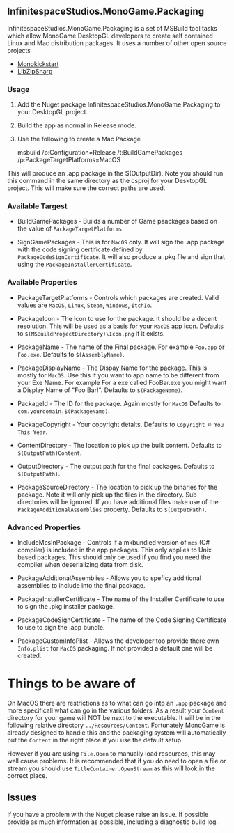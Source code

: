 ## InfinitespaceStudios.MonoGame.Packaging

InfinitespaceStudios.MonoGame.Packaging is a set of MSBuild tool tasks which allow MonoGame DesktopGL developers to create self contained Linux and Mac distribution packages. It uses a number of other open source projects

- [Monokickstart](https://github.com/MonoGame/MonoKickstart)
- [LibZipSharp](https://github.com/grendello/LibZipSharp)

### Usage

1. Add the Nuget package InfinitespaceStudios.MonoGame.Packaging to your DesktopGL project.
2. Build the app as normal in Release mode.
3. Use the following to create a Mac Package

	msbuild <project> /p:Configuration=Release /t:BuildGamePackages /p:PackageTargetPlatforms=MacOS

This will produce an .app package in the $(OutputDir).
Note you should run this command in the same directory as the csproj for your
DesktopGL project. This will make sure the correct paths are used.

### Available Targest

- BuildGamePackages - Builds a number of Game paackages based on the value
  of `PackageTargetPlatforms`. 

- SignGamePackages - This is for `MacOS` only. It will sign the .app package
  with the code signing certificate defined by `PackageCodeSignCertificate`.
  It will also produce a .pkg file and sign that using the `PackageInstallerCertificate`.
 

### Available Properties

- PackageTargetPlatforms - Controls which packages are created. Valid values
  are `MacOS`, `Linux`, `Steam`, `Windows`, `ItchIo`.

- PackageIcon - The Icon to use for the package. It should be a decent resolution.
  This will be used as a basis for your `MacOS` app icon.
  Defaults to `$(MSBuildProjectDirectory)\Icon.png` if it exists.

- PackageName - The name of the Final package. For example `Foo.app` or `Foo.exe`. 
  Defaults to `$(AssemblyName)`.

- PackageDisplayName - The Dispay Name for the package. This is mostly for `MacOS`.
  Use this if you want to app name to be different from your Exe Name. For example
  For a exe called FooBar.exe you might want a Display Name of "Foo Bar!".
  Defaults to `$(PackageName)`.

- PackageId - The ID for the package. Again mostly for `MacOS`
  Defaults to `com.yourdomain.$(PackageName)`.

- PackageCopyright - Your copyright detalts.
  Defaults to `Copyright © You This Year`.

- ContentDirectory - The location to pick up the built content.
  Defaults to `$(OutputPath)Content`.

- OutputDirectory - The output path for the final packages.
  Defaults to `$(OutputPath)`.

- PackageSourceDirectory - The location to pick up the binaries for the package. 
  Note it will only pick up the files in the directory. Sub directories will
  be ignored. If you have additional files make use of the `PackageAdditionalAssemblies`
  property.
  Defaults to `$(OutputPath)`.


### Advanced Properties

- IncludeMcsInPackage - Controls if a mkbundled version of `mcs` (C# compiler) is included
  in the app packages. This only applies to Unix based packages. This should only be used
  if you find you need the compiler when deserializing data from disk. 

- PackageAdditionalAssemblies - Allows you to speficy additional assemblies to include into 
  the final package.

- PackageInstallerCertificate - The name of the Installer Certificate to use to sign
  the .pkg installer package.

- PackageCodeSignCertificate - The name of the Code Signing Certificate to use to sign 
  the .app bundle. 

- PackageCustomInfoPlist - Allows the developer too provide there own `Info.plist` for 
  `MacOS` packaging. If not provided a default one will be created.
  
  
# Things to be aware of

On MacOS there are restrictions as to what can go into an `.app` package and more specificall what can go in the various folders. As a result your `Content` directory for your game will NOT be next to the executable. It will be in the following relative directory `../Resources/Content`. Fortunately MonoGame is already designed to handle this and the packaging system will automatically put the `Content` in the right place if you use the default setup. 

However if you are using `File.Open` to manually load resources, this may well cause problems. It is recommended that if you do need to open a file or stream you should use `TitleContainer.OpenStream` as this will look in the correct place.
  
## Issues

If you have a problem with the Nuget please raise an issue. If possible provide as much information as possible, including a diagnostic build log.
